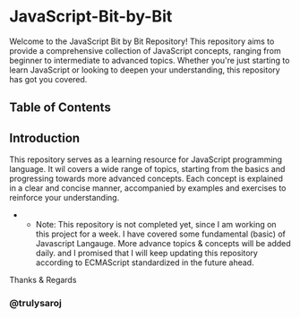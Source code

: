 # JavaScript-Bit-by-Bit

Welcome to the JavaScript Bit by Bit Repository! 
This repository aims to provide a comprehensive collection of JavaScript concepts, ranging from beginner to intermediate to advanced topics. Whether you're just starting to learn JavaScript or looking to deepen your understanding, this repository has got you covered.

## Table of Contents


## Introduction
This repository serves as a learning resource for JavaScript programming language. It wil covers a wide range of topics, starting from the basics and progressing towards more advanced concepts. Each concept is explained in a clear and concise manner, accompanied by examples and exercises to reinforce your understanding.

  - - Note: This repository is not completed yet, since I am working on this project for a week. I have covered some fundamental (basic)
 of Javascript Langauge. More advance topics & concepts will be added daily. and I promised that I will keep updating this repository according to ECMAScript standardized in the future ahead.

Thanks & Regards
### @trulysaroj 


